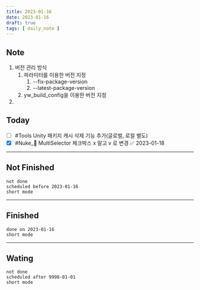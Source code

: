 ```yaml
---
title: 2023-01-16
date: 2023-01-16
draft: true
tags: [ daily_note ]
---
```


## Note
1. 버전 관리 방식
	1. 파라미터를 이용한 버전 지정
		1. --fix-package-version
		2. --latest-package-version
	2. yw_build_config을 이용한 버전 지정
2. 
 

## Today
- [ ] #Tools Unity 패키지 캐시 삭제 기능 추가(글로벌, 로컬 별도)
- [x] #Nuke_🚀 MultiSelector 체크박스 x 말고 v 로 변경 ✅ 2023-01-18

---
## Not Finished
```tasks
not done
scheduled before 2023-01-16
short mode
```
---
## Finished
```tasks
done on 2023-01-16
short mode
```
---
## Wating
```tasks
not done
scheduled after 9998-01-01
short mode
```
